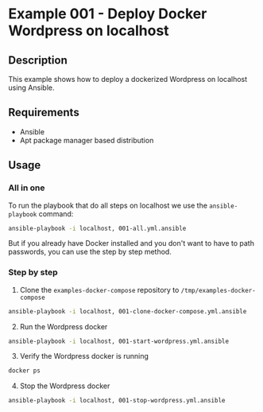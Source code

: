 # Example 001 - Deploy Docker Wordpress on localhost

## Description

This example shows how to deploy a dockerized Wordpress on localhost using Ansible.

## Requirements
 - Ansible
 - Apt package manager based distribution

## Usage

### All in one

To run the playbook that do all steps on localhost we use the `ansible-playbook` command:

```bash
ansible-playbook -i localhost, 001-all.yml.ansible
```

But if you already have Docker installed and you don't want to have to path passwords, you can use the step by step method. 

### Step by step

1. Clone the `examples-docker-compose` repository to `/tmp/examples-docker-compose`
 
```bash
ansible-playbook -i localhost, 001-clone-docker-compose.yml.ansible
```

2. Run  the Wordpress docker

```bash
ansible-playbook -i localhost, 001-start-wordpress.yml.ansible
```

3. Verify the Wordpress docker is running

```bash
docker ps
```

4. Stop the Wordpress docker

```bash
ansible-playbook -i localhost, 001-stop-wordpress.yml.ansible
```

